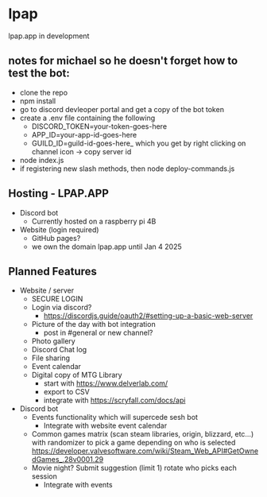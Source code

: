 # lpap
lpap.app in development

## notes for michael so he doesn't forget how to test the bot:
- clone the repo
- npm install
- go to discord devleoper portal and get a copy of the bot token
- create a .env file containing the following
  - DISCORD_TOKEN=your-token-goes-here
  - APP_ID=your-app-id-goes-here
  - GUILD_ID=guild-id-goes-here_ which you get by right clicking on channel icon -> copy server id
- node index.js
- if registering new slash methods, then node deploy-commands.js


## Hosting - LPAP.APP
- Discord bot 
    - Currently hosted on a raspberry pi 4B
- Website (login required)  
    - GitHub pages?
    - we own the domain lpap.app until Jan 4 2025
  
## Planned Features
- Website / server
    - SECURE LOGIN
    - Login via discord? 
        - https://discordjs.guide/oauth2/#setting-up-a-basic-web-server
    - Picture of the day with bot integration  
        - post in \#general or new channel?
    - Photo gallery  
    - Discord Chat log
    - File sharing
    - Event calendar
    - Digital copy of MTG Library
        - start with https://www.delverlab.com/
        - export to CSV
        - integrate with https://scryfall.com/docs/api
- Discord bot
    - Events functionality which will supercede sesh bot
        - Integrate with website event calendar
    - Common games matrix (scan steam libraries, origin, blizzard, etc…) with randomizer to pick a game depending on who is selected https://developer.valvesoftware.com/wiki/Steam_Web_API#GetOwnedGames_.28v0001.29 
    - Movie night? Submit suggestion (limit 1) rotate who picks each session
        - Integrate with events
